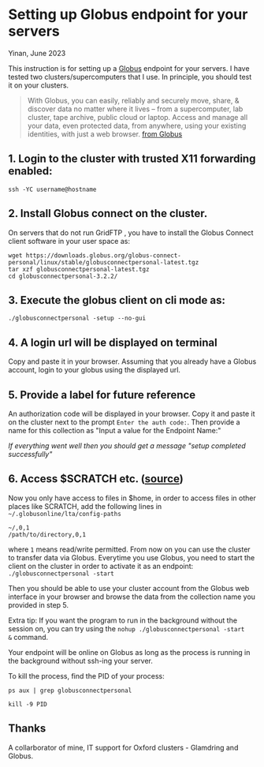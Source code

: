 # Setting up Globus endpoint for your servers

Yinan, June 2023

This instruction is for setting up a [Globus](https://app.globus.org/) endpoint for your servers. I have tested two clusters/supercomputers that I use. In principle, you should test it on your clusters.

> With Globus, you can easily, reliably and securely move, share, & discover data no matter where it lives – from a supercomputer, lab cluster, tape archive, public cloud or laptop. Access and manage all your data, even protected data, from anywhere, using your existing identities, with just a web browser. [from Globus](https://www.globus.org/what-we-do)

## 1. Login to the cluster with trusted X11 forwarding enabled:
`ssh -YC username@hostname`
 
## 2. Install Globus connect on the cluster. 
On servers that do not run GridFTP , you have to install the Globus Connect client software in your user space as:

```
wget https://downloads.globus.org/globus-connect-personal/linux/stable/globusconnectpersonal-latest.tgz
tar xzf globusconnectpersonal-latest.tgz
cd globusconnectpersonal-3.2.2/ 
```

## 3. Execute the globus client on cli mode as: 
`./globusconnectpersonal -setup --no-gui`
 
## 4. A login url will be displayed on terminal
Copy and paste it in your browser. Assuming that you already have a Globus account, login to your globus using the displayed url.
 
## 5. Provide a label for future reference 
An authorization code will be displayed in your browser. Copy it and paste it on the cluster next to the prompt `Enter the auth code:`. Then provide a name for this collection as "Input a value for the Endpoint Name:"
 
*If everything went well then you should get a message "setup completed successfully"*

## 6. Access $SCRATCH etc. ([source](https://github.com/Supercomputing/DailyTasks/wiki/Using-Globus-Online-from-the-command-line)) 
Now you only have access to files in $home, in order to access files in other places like SCRATCH, add the following lines in  `~/.globusonline/lta/config-paths`

```
~/,0,1
/path/to/directory,0,1 
```

where `1` means read/write permitted.
From now on you can use the cluster to transfer data via Globus. Everytime you use Globus, you need to start the client on the cluster in order to activate it as an endpoint:
`./globusconnectpersonal -start`

Then you should be able to use your cluster account from the Globus web interface in your browser and browse the data from the collection name you provided in step 5.

Extra tip: If you want the program to run in the background without the session on, you can try using the `nohup ./globusconnectpersonal -start &` command. 

Your endpoint will be online on Globus as long as the process is running in the background without ssh-ing your server.

To kill the process, find the PID of your process:

`ps aux | grep globusconnectpersonal`

`kill -9 PID`

## Thanks
A collarborator of mine, IT support for Oxford clusters - Glamdring and Globus.
